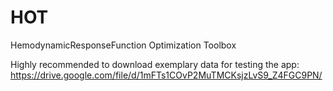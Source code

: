 # HOT
HemodynamicResponseFunction Optimization Toolbox

Highly recommended to download exemplary data for testing the app:
https://drive.google.com/file/d/1mFTs1COvP2MuTMCKsjzLvS9_Z4FGC9PN/
